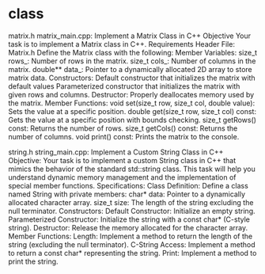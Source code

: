 # class

matrix.h matrix_main.cpp: Implement a Matrix Class in C++
Objective
Your task is to implement a Matrix class in C++.
Requirements
Header File: Matrix.h
Define the Matrix class with the following:
Member Variables:
size_t rows_: Number of rows in the matrix.
size_t cols_: Number of columns in the matrix.
double** data_: Pointer to a dynamically allocated 2D array to store matrix data.
Constructors:
Default constructor that initializes the matrix with default values
Parameterized constructor that initializes the matrix with given rows and columns.
Destructor:
Properly deallocates memory used by the matrix.
Member Functions:
void set(size_t row, size_t col, double value): Sets the value at a specific position.
double get(size_t row, size_t col) const: Gets the value at a specific position with bounds checking.
size_t getRows() const: Returns the number of rows.
size_t getCols() const: Returns the number of columns.
void print() const: Prints the matrix to the console.



string.h string_main.cpp: Implement a Custom String Class in C++
Objective:
Your task is to implement a custom String class in C++ that mimics the behavior of the standard std::string class. This task will help you understand dynamic memory management and the implementation of special member functions.
Specifications:
Class Definition:
Define a class named String with private members:
char* data: Pointer to a dynamically allocated character array.
size_t size: The length of the string excluding the null terminator.
Constructors:
Default Constructor: Initialize an empty string.
Parameterized Constructor: Initialize the string with a const char* (C-style string).
Destructor:
Release the memory allocated for the character array.
Member Functions:
Length: Implement a method to return the length of the string (excluding the null terminator).
C-String Access: Implement a method to return a const char* representing the string.
Print: Implement a method to print the string.

